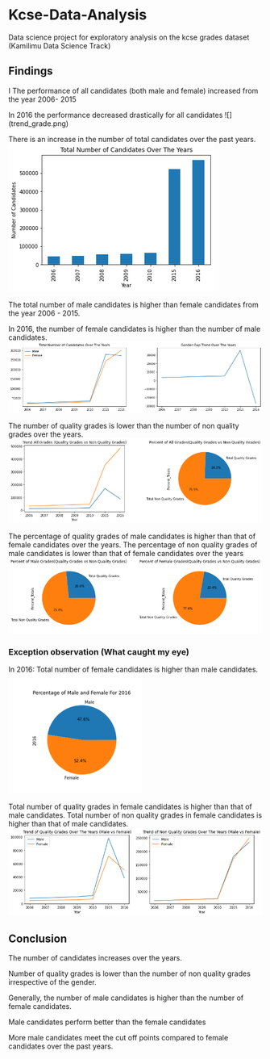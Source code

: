 # Kcse-Data-Analysis
Data science project for exploratory analysis on the kcse grades dataset (Kamilimu Data Science Track)
## Findings
I
The performance of all candidates (both male and female) increased from the year 2006- 2015

In 2016 the performance decreased drastically for all candidates
![] (trend_grade.png)

There is an increase in the number of total candidates over the past years.
![](total_candidates.png)

The total number of male candidates is higher than female candidates from the year 2006 - 2015.

In 2016, the number of female candidates is higher than the number of male candidates.
![](gender_gap.png)

The number of quality grades is lower than the number of non quality grades over the years.
![](percent_quality_all.png)

The percentage of quality grades of male candidates is higher than that of female candidates over the years.
The percentage of non quality grades of male candidates is lower than that of female candidates over the years
![](percent_quality.png)
### Exception observation  (What caught my eye)

In 2016:
Total number of female candidates is higher than male candidates.
![](female_2016.png)

Total number of quality grades in female candidates is higher than that of male candidates.
Total number of non quality grades in female candidates is higher than that of male candidates.
![](quality_grade.png)
## Conclusion

The number of candidates increases over the years.

Number of quality grades is lower than the number of non quality grades irrespective of the gender.

Generally, the number of male candidates is higher than the number of female candidates.

Male candidates perform better than the female candidates

More male candidates meet the cut off points compared to female candidates over the past years.

